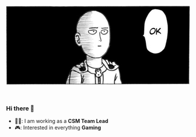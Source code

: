 <img src="https://github.com/Manny7x7/Manny7x7/blob/main/docs/assets/606dc07d0253da6e5dc41e48ce566ae1.png" alt="Introduction Banner.." style="text-align: center; margin-bottom: 30px;" />

### Hi there 👋

-   👨‍💼: I am working as a **CSM Team Lead**
-   🎮: Interested in everything **Gaming**
